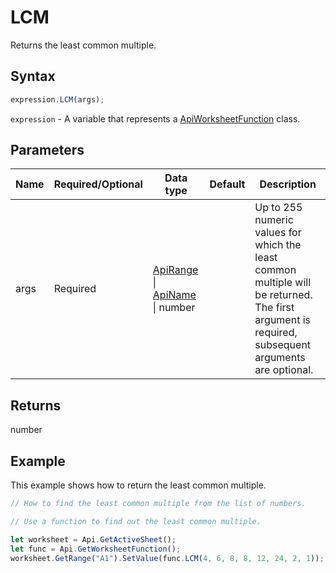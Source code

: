 # LCM

Returns the least common multiple.

## Syntax

```javascript
expression.LCM(args);
```

`expression` - A variable that represents a [ApiWorksheetFunction](../ApiWorksheetFunction.md) class.

## Parameters

| **Name** | **Required/Optional** | **Data type** | **Default** | **Description** |
| ------------- | ------------- | ------------- | ------------- | ------------- |
| args | Required | [ApiRange](../../ApiRange/ApiRange.md) \| [ApiName](../../ApiName/ApiName.md) \| number |  | Up to 255 numeric values for which the least common multiple will be returned. The first argument is required, subsequent arguments are optional. |

## Returns

number

## Example

This example shows how to return the least common multiple.

```javascript editor-xlsx
// How to find the least common multiple from the list of numbers.

// Use a function to find out the least common multiple.

let worksheet = Api.GetActiveSheet();
let func = Api.GetWorksheetFunction();
worksheet.GetRange("A1").SetValue(func.LCM(4, 6, 8, 8, 12, 24, 2, 1));
```
